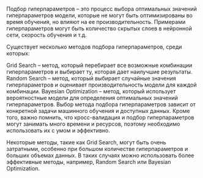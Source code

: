 Подбор гиперпараметров – это процесс выбора оптимальных значений гиперпараметров модели, которые не могут быть оптимизированы во время обучения, но влияют на ее производительность. Примерами гиперпараметров могут быть количество скрытых слоев в нейронной сети, скорость обучения и т.д.

Существует несколько методов подбора гиперпараметров, среди которых:

Grid Search – метод, который перебирает все возможные комбинации гиперпараметров и выбирает ту, которая дает наилучшие результаты.
Random Search – метод, который выбирает случайные значения гиперпараметров и оценивает производительность модели для каждой комбинации.
Bayesian Optimization – метод, который использует вероятностные модели для определения оптимальных значений гиперпараметров.
Выбор метода подбора гиперпараметров зависит от конкретной задачи машинного обучения и доступных данных. Кроме того, важно помнить, что кросс-валидация и подбор гиперпараметров могут занимать много времени и ресурсов, поэтому необходимо использовать их с умом и эффективно.

Некоторые методы, такие как Grid Search, могут быть очень затратными, особенно при большом количестве гиперпараметров и больших объемах данных. В таких случаях можно использовать более эффективные методы, например, Random Search или Bayesian Optimization.